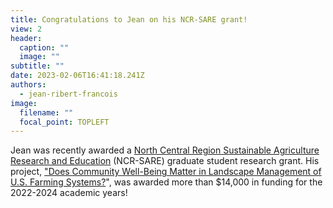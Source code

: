 ```yaml
---
title: Congratulations to Jean on his NCR-SARE grant!
view: 2
header:
  caption: ""
  image: ""
subtitle: ""
date: 2023-02-06T16:41:18.241Z
authors:
  - jean-ribert-francois
image:
  filename: ""
  focal_point: TOPLEFT
---
```

J﻿ean was recently awarded a [North Central Region Sustainable Agriculture Research and Education](https://northcentral.sare.org/grants/apply-for-a-grant/graduate-student-grant/) (NCR-SARE) graduate student research grant. His project, ["Does Community Well-Being Matter in Landscape Management of U.S. Farming Systems?](https://www.sare.org/wp-content/uploads/2022-GS-Projects-Recommended-for-Funding-120922-3.pdf)", was awarded more than $14,000 in funding for the 2022-2024 academic years!